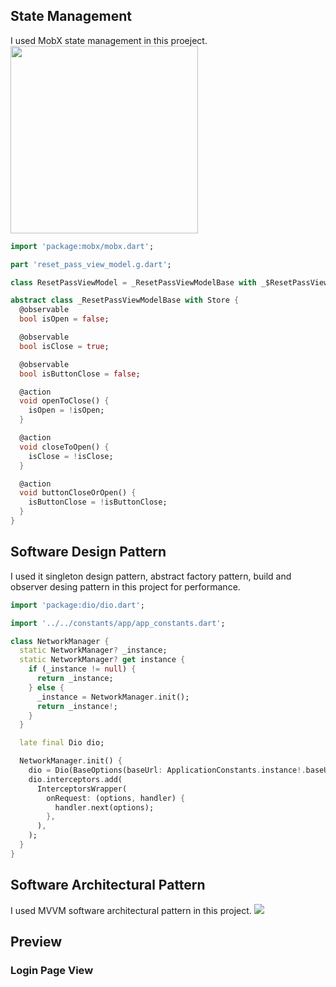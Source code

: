 ## State Management
I used MobX state management in this proeject.
<br>
<img src="https://mobx.js.org/img/mobx.png" width="300" height="300">
```dart
import 'package:mobx/mobx.dart';

part 'reset_pass_view_model.g.dart';

class ResetPassViewModel = _ResetPassViewModelBase with _$ResetPassViewModel;

abstract class _ResetPassViewModelBase with Store {
  @observable
  bool isOpen = false;

  @observable
  bool isClose = true;

  @observable
  bool isButtonClose = false;

  @action
  void openToClose() {
    isOpen = !isOpen;
  }

  @action
  void closeToOpen() {
    isClose = !isClose;
  }

  @action
  void buttonCloseOrOpen() {
    isButtonClose = !isButtonClose;
  }
}
```


## Software Design Pattern
I used it singleton design pattern, abstract factory pattern, build and observer desing pattern in this project for performance.
```dart
import 'package:dio/dio.dart';

import '../../constants/app/app_constants.dart';

class NetworkManager {
  static NetworkManager? _instance;
  static NetworkManager? get instance {
    if (_instance != null) {
      return _instance;
    } else {
      _instance = NetworkManager.init();
      return _instance!;
    }
  }

  late final Dio dio;

  NetworkManager.init() {
    dio = Dio(BaseOptions(baseUrl: ApplicationConstants.instance!.baseUrl));
    dio.interceptors.add(
      InterceptorsWrapper(
        onRequest: (options, handler) {
          handler.next(options);
        },
      ),
    );
  }
}
```

## Software Architectural Pattern
I used MVVM software architectural pattern in this project.
<img src="https://api.hackathonturkiye.com/media/hosting/images/mvvm.jpg">

## Preview
### Login Page View



